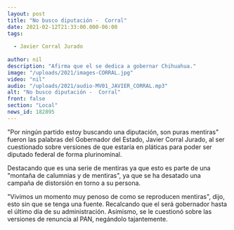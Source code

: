 ```yaml
---
layout: post
title: "No busco diputación -  Corral"
date: 2021-02-12T21:33:00.000-06:00
tags:
  
  - Javier Corral Jurado
  
author: nil
description: "Afirma que el se dedica a gobernar Chihuahua."
image: "/uploads/2021/images-CORRAL.jpg"
video: "nil"
audio: "/uploads/2021/audio-MV01_JAVIER_CORRAL.mp3"
alt: "No busco diputación -  Corral"
front: false
section: "Local"
news_id: 182895
---
```


"Por ningún partido estoy buscando una diputación, son puras mentiras" fueron las palabras del Gobernador del Estado, Javier Corral Jurado, al ser cuestionado sobre versiones de que estaría en pláticas para poder ser diputado federal de forma plurinominal.

Destacando que es una serie de mentiras ya que esto es parte de una "montaña de calumnias y de mentiras", ya que se ha desatado una campaña de distorsión en torno a su persona.

"Vivimos un momento muy penoso de como se reproducen mentiras", dijo, esto sin que se tenga una fuente. Recalcando que el será gobernador hasta el último día de su administración. Asimismo, se le cuestionó sobre las versiones de renuncia al PAN, negándolo tajantemente.
